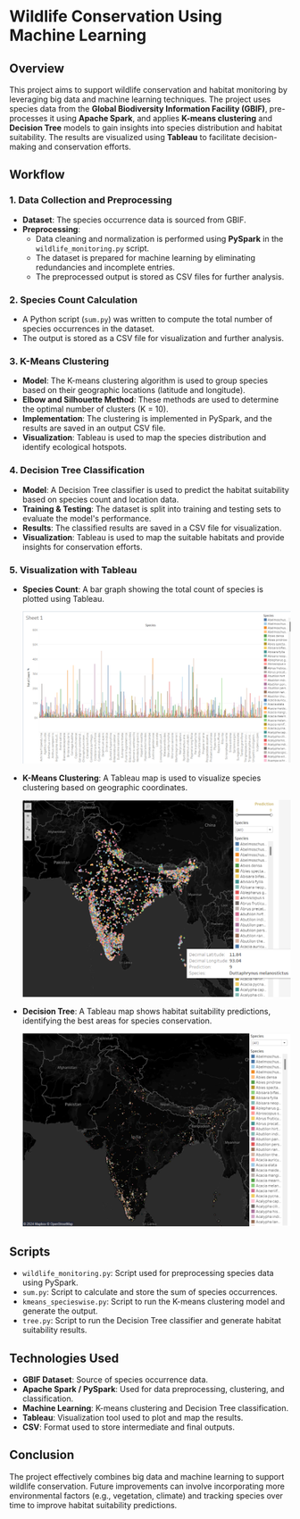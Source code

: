 # Wildlife Conservation Using Machine Learning

## Overview

This project aims to support wildlife conservation and habitat monitoring by leveraging big data and machine learning techniques. The project uses species data from the **Global Biodiversity Information Facility (GBIF)**, pre-processes it using **Apache Spark**, and applies **K-means clustering** and **Decision Tree** models to gain insights into species distribution and habitat suitability. The results are visualized using **Tableau** to facilitate decision-making and conservation efforts.

## Workflow

### 1. Data Collection and Preprocessing
- **Dataset**: The species occurrence data is sourced from GBIF.
- **Preprocessing**: 
  - Data cleaning and normalization is performed using **PySpark** in the `wildlife_monitoring.py` script.
  - The dataset is prepared for machine learning by eliminating redundancies and incomplete entries.
  - The preprocessed output is stored as CSV files for further analysis.

### 2. Species Count Calculation
- A Python script (`sum.py`) was written to compute the total number of species occurrences in the dataset.
- The output is stored as a CSV file for visualization and further analysis.

### 3. K-Means Clustering
- **Model**: The K-means clustering algorithm is used to group species based on their geographic locations (latitude and longitude).
- **Elbow and Silhouette Method**: These methods are used to determine the optimal number of clusters (K = 10).
- **Implementation**: The clustering is implemented in PySpark, and the results are saved in an output CSV file.
- **Visualization**: Tableau is used to map the species distribution and identify ecological hotspots.

### 4. Decision Tree Classification
- **Model**: A Decision Tree classifier is used to predict the habitat suitability based on species count and location data.
- **Training & Testing**: The dataset is split into training and testing sets to evaluate the model's performance.
- **Results**: The classified results are saved in a CSV file for visualization.
- **Visualization**: Tableau is used to map the suitable habitats and provide insights for conservation efforts.

### 5. Visualization with Tableau
- **Species Count**: A bar graph showing the total count of species is plotted using Tableau.

  ![Species Count Graph](https://raw.githubusercontent.com/AdityaPrakash27/Wildlife-Conservation-and-Habitat-Monitoring/refs/heads/main/total%20count.png)

- **K-Means Clustering**: A Tableau map is used to visualize species clustering based on geographic coordinates.

  ![K-Means Species Mapping](https://raw.githubusercontent.com/AdityaPrakash27/Wildlife-Conservation-and-Habitat-Monitoring/refs/heads/main/k%20means.png)

- **Decision Tree**: A Tableau map shows habitat suitability predictions, identifying the best areas for species conservation.

  ![Decision Tree Mapping](https://raw.githubusercontent.com/AdityaPrakash27/Wildlife-Conservation-and-Habitat-Monitoring/refs/heads/main/dt.png)

## Scripts
- `wildlife_monitoring.py`: Script used for preprocessing species data using PySpark.
- `sum.py`: Script to calculate and store the sum of species occurrences.
- `kmeans_specieswise.py`: Script to run the K-means clustering model and generate the output.
- `tree.py`: Script to run the Decision Tree classifier and generate habitat suitability results.

## Technologies Used
- **GBIF Dataset**: Source of species occurrence data.
- **Apache Spark / PySpark**: Used for data preprocessing, clustering, and classification.
- **Machine Learning**: K-means clustering and Decision Tree classification.
- **Tableau**: Visualization tool used to plot and map the results.
- **CSV**: Format used to store intermediate and final outputs.

## Conclusion
The project effectively combines big data and machine learning to support wildlife conservation. Future improvements can involve incorporating more environmental factors (e.g., vegetation, climate) and tracking species over time to improve habitat suitability predictions.
